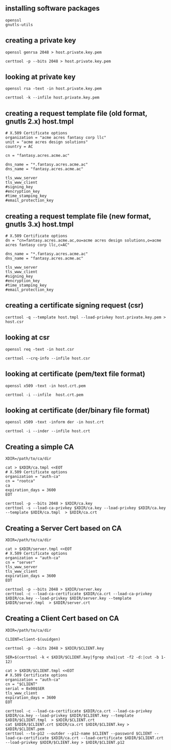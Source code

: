 ## installing software packages

```
openssl
gnutls-utils
```

## creating a private key

```
openssl genrsa 2048 > host.private.key.pem

certtool -p --bits 2048 > host.private.key.pem
```

## looking at private key

```
openssl rsa -text -in host.private.key.pem

certtool -k --infile host.private.key.pem
```

## creating a request template file (old format, gnutls 2.x) host.tmpl

```
# X.509 Certificate options
organization = "acme acres fantasy corp llc"
unit = "acme acres design solutions"
country = AC

cn = "fantasy.acres.acme.ac"

dns_name = "*.fantasy.acres.acme.ac"
dns_name = "fantasy.acres.acme.ac"

tls_www_server
tls_www_client
#signing_key
#encryption_key
#time_stamping_key
#email_protection_key
```

## creating a request template file (new format, gnutls 3.x) host.tmpl

```
# X.509 Certificate options
dn = "cn=fantasy.acres.acme.ac,ou=acme acres design solutions,o=acme acres fantasy corp llc,c=AC"

dns_name = "*.fantasy.acres.acme.ac"
dns_name = "fantasy.acres.acme.ac"

tls_www_server
tls_www_client
#signing_key
#encryption_key
#time_stamping_key
#email_protection_key
```

## creating a certificate signing request (csr)

```
certtool -q --template host.tmpl --load-privkey host.private.key.pem > host.csr
```

## looking at csr

```
openssl req -text -in host.csr

certtool --crq-info --infile host.csr
```

## looking at certificate (pem/text file format)

```
openssl x509 -text -in host.crt.pem

certtool -i --infile  host.crt.pem
```

## looking at certificate (der/binary file format)

```
openssl x509 -text -inform der -in host.crt

certtool -i --inder --infile host.crt
```

## Creating a simple CA

```
XDIR=/path/to/ca/dir

cat > $XDIR/ca.tmpl <<EOT
# X.509 Certificate options
organization = "auth-ca"
cn = "rootca"
ca
expiration_days = 3600
EOT

certtool -p --bits 2048 > $XDIR/ca.key
certtool -s --load-ca-privkey $XDIR/ca.key --load-privkey $XDIR/ca.key --template $XDIR/ca.tmpl  > $XDIR/ca.crt
```

## Creating a Server Cert based on CA

```
XDIR=/path/to/ca/dir

cat > $XDIR/server.tmpl <<EOT
# X.509 Certificate options
organization = "auth-ca"
cn = "server"
tls_www_server
tls_www_client
expiration_days = 3600
EOT

certtool -p --bits 2048 > $XDIR/server.key
certtool -c --load-ca-certificate $XDIR/ca.crt --load-ca-privkey $XDIR/ca.key --load-privkey $XDIR/server.key --template $XDIR/server.tmpl  > $XDIR/server.crt
```

## Creating a Client Cert based on CA

```
XDIR=/path/to/ca/dir

CLIENT=client-$(uuidgen)

certtool -p --bits 2048 > $XDIR/$CLIENT.key

SER=$(certtool -k < $XDIR/$CLIENT.key|fgrep sha1|cut -f2 -d:|cut -b 1-12)

cat > $XDIR/$CLIENT.tmpl <<EOT
# X.509 Certificate options
organization = "auth-ca"
cn = "$CLIENT"
serial = 0x00$SER
tls_www_client
expiration_days = 3600
EOT

certtool -c --load-ca-certificate $XDIR/ca.crt --load-ca-privkey $XDIR/ca.key --load-privkey $XDIR/$CLIENT.key --template $XDIR/$CLIENT.tmpl  > $XDIR/$CLIENT.crt
cat $XDIR/$CLIENT.crt $XDIR/ca.crt $XDIR/$CLIENT.key > $XDIR/$CLIENT.pem
certtool --to-p12 --outder --p12-name $CLIENT --password $CLIENT --load-ca-certificate $XDIR/ca.crt --load-certificate $XDIR/$CLIENT.crt --load-privkey $XDIR/$CLIENT.key > $XDIR/$CLIENT.p12
```
